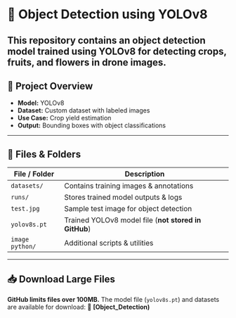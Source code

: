 # 📌 Object Detection using YOLOv8

This repository contains an **object detection model** trained using **YOLOv8** for detecting crops, fruits, and flowers in drone images.
---
## 🚀 Project Overview
- **Model:** YOLOv8
- **Dataset:** Custom dataset with labeled images
- **Use Case:** Crop yield estimation
- **Output:** Bounding boxes with object classifications
---
## 📂 Files & Folders
| File / Folder   | Description |
|----------------|-------------|
| `datasets/`     | Contains training images & annotations |
| `runs/`         | Stores trained model outputs & logs |
| `test.jpg`      | Sample test image for object detection |
| `yolov8s.pt`    | Trained YOLOv8 model file (**not stored in GitHub**) |
| `image python/` | Additional scripts & utilities |
---
## 📥 Download Large Files
**GitHub limits files over 100MB.** The model file (`yolov8s.pt`) and datasets are available for download:
🔗 **[Object_Detection)**


